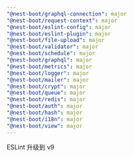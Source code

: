 ```yaml
---
"@nest-boot/graphql-connection": major
"@nest-boot/request-context": major
"@nest-boot/eslint-config": major
"@nest-boot/eslint-plugin": major
"@nest-boot/file-upload": major
"@nest-boot/validator": major
"@nest-boot/schedule": major
"@nest-boot/graphql": major
"@nest-boot/metrics": major
"@nest-boot/logger": major
"@nest-boot/mailer": major
"@nest-boot/crypt": major
"@nest-boot/queue": major
"@nest-boot/redis": major
"@nest-boot/auth": major
"@nest-boot/hash": major
"@nest-boot/i18n": major
"@nest-boot/view": major
---
```


ESLint 升级到 v9
